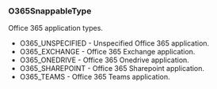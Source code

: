 ### O365SnappableType
Office 365 application types.

- O365_UNSPECIFIED - Unspecified Office 365 application.
- O365_EXCHANGE - Office 365 Exchange application.
- O365_ONEDRIVE - Office 365 Onedrive application.
- O365_SHAREPOINT - Office 365 Sharepoint application.
- O365_TEAMS - Office 365 Teams application.
